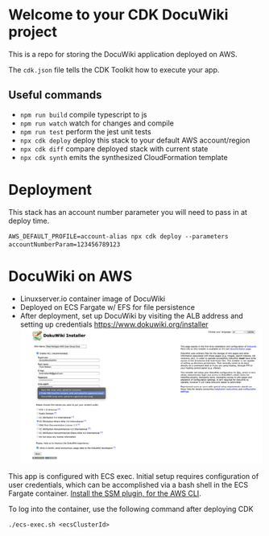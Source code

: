 # Welcome to your CDK DocuWiki project

This is a repo for storing the DocuWiki application deployed on AWS. 

The `cdk.json` file tells the CDK Toolkit how to execute your app.

## Useful commands

* `npm run build`   compile typescript to js
* `npm run watch`   watch for changes and compile
* `npm run test`    perform the jest unit tests
* `npx cdk deploy`  deploy this stack to your default AWS account/region
* `npx cdk diff`    compare deployed stack with current state
* `npx cdk synth`   emits the synthesized CloudFormation template

# Deployment
This stack has an account number parameter you will need to pass in at deploy time.

```shell
AWS_DEFAULT_PROFILE=account-alias npx cdk deploy --parameters accountNumberParam=123456789123
```

# DocuWiki on AWS
- Linuxserver.io container image of DocuWiki
- Deployed on ECS Fargate w/ EFS for file persistence
- After deployment, set up DocuWiki by visiting the ALB address and setting up credentials https://www.dokuwiki.org/installer
![install.php.png](install.php.png)

This app is configured with ECS exec. Initial setup requires configuration of user credentials, which can be accomplished
via a bash shell in the ECS Fargate container.  [Install the SSM plugin, for the AWS CLI](https://docs.aws.amazon.com/systems-manager/latest/userguide/session-manager-working-with-install-plugin.html).

To log into the container, use the following command after deploying CDK
```
./ecs-exec.sh <ecsClusterId>
```

